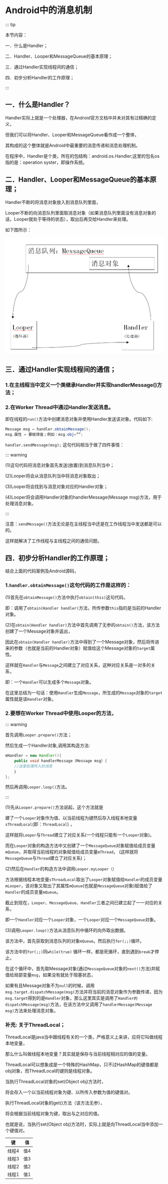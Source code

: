 # Android中的消息机制

::: tip

本节内容：

一．什么是Handler；

二．Handler、Looper和MessageQueue的基本原理；

三．通过Handler实现线程间的通信；

四．初步分析Handler的工作原理；

:::

## 一．什么是Handler？

Handler实际上就是一个处理器，在Android官方文档中并未对其有过精确的定义，

但我们可以将Handler、Looper和MessageQueue看作成一个整体，

其构成的这个整体就是Android中最重要的消息传递和消息处理机制。

在程序中，Handler是个类，所在的包结构：android.os.Handler;这里的包名os指的是：operation syster，即操作系统。

## 二．Handler、Looper和MessageQueue的基本原理；

Handler不断的将消息对象放入到消息队列里面，

Looper不断的向消息队列里面取消息对象（如果消息队列里面没有消息对象的话，Looper就处于等待的状态），取出后再交给Handler来处理。

如下图所示：

![1](/img/android/05.png)

## 三．通过Handler实现线程间的通信；

### 1.在主线程当中定义一个类继承Handler并实现handlerMessage()方法；

### 2.在Worker Thread中通过Handler发送消息。

即在线程的`run()`方法中创建消息对象并使用Handler发送该对象。代码如下:

``` java
Message msg = handler.obtainMessage();
msg.属性 = 要赋得值；例如：msg.obj=””;
```

`handler.sendMessage(msg);`
这句代码相当于做了四件事情：

::: warning

(1)这句代码将消息对象首先发送(放置)到消息队列当中；

(2)Looper将会从消息队列当中将消息对象取出；

(3)Looper将会找到与消息对象对应的Handler对象；

(4)Looper将会调用Handler对象的handlerMessage(Message msg)方法，用于处理消息对象。

::: 

注意：`sendMessage()`方法无论是在主线程当中还是在工作线程当中发送都是可以的。

这样就解决了工作线程与主线程之间的通信问题。

## 四．初步分析Handler的工作原理；

结合上面的代码案例及Android源码，

### 1.`handler.obtainMessage()`这句代码的工作是这样的：

(1)首先在`obtainMessage()`方法中执行`obtain(this)`这句代码，

即：调用了`obtain(Handler handler)`方法，所传参数`this`指的是当前的Handler对象。

(2)在`obtain(Handler handler)`方法中首先调用了无参的`obtain()`方法，该方法创建了一个Message对象并返出，

因此在`obtain(Handler handler)`方法中得到了一个Message对象，然后将传进来的参数（也就是当前的Handler对象）赋值给这个Message对象的`target`属性。

这样就在`Handler`与`Message`之间建立了对应关系，这种对应关系是一对多的关系，

即：一个`Handler`可以生成多个`Message`对象。

在这里总结为一句话：使用`Handler`生成`Message`，所生成的`Message`对象的`target`属性就是该`Handler`对象。

### 2.要想在Worker Thread中使用Looper的方法，

::: warning

首先调用`Looper.prepare()`方法；

然后生成一个Handler对象,调用其构造方法:

``` java
mHandler = new Handler(){
    public void handlerMessage（Message msg）｛
    //这里处理传入的消息
    ｝
}; 
```

然后再调用`Looper.loop()`方法。

:::

(1)先从`Looper.prepare()`方法说起，这个方法就是

建了一个`Looper`对象作为值、以当前线程为键然后存入线程本地变量`sThreadLocal`(即：`ThreadLocal`)
，

这样就将`Looper`与`Thread`建立了对应关系(一个线程只能有一个`Looper`对象)。

而在`Looper`对象的构造方法中又创建了一个`MessageQueue`对象赋值给成员变量`mQueue`，并取得当前线程的对象赋值给成员变量`mThread`，
(这样就将`MessageQueue`与`Thread`建立了对应关系)；

(2)然后在`Handler`的构造方法中调用`Looper.myLooper（）`

方法根据线程本地变量`sThreadLocal`取出了`Looper`对象赋值给`Handler`的成员变量`mLooper`，该对象又取出了其属性`mQueue`(也就是`MessageQueue`对象)赋值给了`Handler`的成员变量`mQueue`。

截止到现在，`Looper`、`MessageQueue`、`Handler`三者之间已建立起了一一对应的关系，

即一个`Handler`对应一个`Looper`对象，一个`Looper`对应一个`MessageQueue`对象。

(3)调用`Looper.loop()`方法从消息队列中循环的向外取出数据。

该方法中，首先获取到消息队列的对象`mQueue`。然后执行`for(;;)`循环。

该方法中的`for(;;)`同`while(true)`
循环一样，都是死循环，直到遇到`break`才停止。

在这个循环中，首先取Message对象(通过`MessageQueue`对象的`next()`方法)并赋值给局部变量`msg`，如果没有就处于阻塞状态，

如果有且Message对象不为`null`的时候，调用`msg.target.dispatchMessage(msg)`方法并将当前的消息对象作为参数传递，因为`msg.target`得到的是`Handler`对象，那么这里其实是调用了`Handler的dispatchMessage(msg)`方法，在该方法中又调用了`handlerMessage(Message msg)`方法来处理消息对象。

### 补充: 关于ThreadLocal；

ThreadLocal是java当中跟线程有关的一个类，严格意义上来讲，应将它叫做线程本地变量，

那么什么叫做线程本地变量？其实就是保存与当前线程相对应的值的变量。

ThreadLocal可以想象成是一个特殊的HashMap，只不过HashMap的键值都是obj对象，而ThreadLocal的键则是线程对象。

当执行ThreadLocal对象的set(Object obj)方法时，

将会存入一个以当前线程对象为键、以所传入参数为值的键值对。

执行ThreadLocal对象的get()方法（该方法无参），

将会根据当前线程对象为键，取出与之对应的值。

也就是说，当执行set(Object obj)方法时，实际上就是向ThreadLocal当中添加一个键值对。

| 键 | 值 |
|:---: | --- |
| 线程4 | 值4 |
| 线程3 | 值3 |
| 线程2 | 值2 |
| 线程1 | 值1 |
